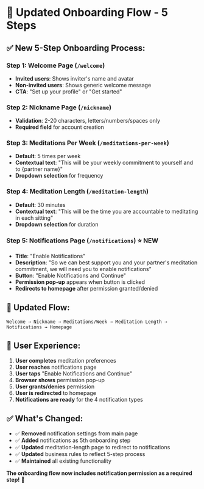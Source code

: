 # 📱 Updated Onboarding Flow - 5 Steps

## ✅ **New 5-Step Onboarding Process:**

### **Step 1: Welcome Page** (`/welcome`)

- **Invited users**: Shows inviter's name and avatar
- **Non-invited users**: Shows generic welcome message
- **CTA**: "Set up your profile" or "Get started"

### **Step 2: Nickname Page** (`/nickname`)

- **Validation**: 2-20 characters, letters/numbers/spaces only
- **Required field** for account creation

### **Step 3: Meditations Per Week** (`/meditations-per-week`)

- **Default**: 5 times per week
- **Contextual text**: "This will be your weekly commitment to yourself and to {partner name}"
- **Dropdown selection** for frequency

### **Step 4: Meditation Length** (`/meditation-length`)

- **Default**: 30 minutes
- **Contextual text**: "This will be the time you are accountable to meditating in each sitting"
- **Dropdown selection** for duration

### **Step 5: Notifications Page** (`/notifications`) ⭐ **NEW**

- **Title**: "Enable Notifications"
- **Description**: "So we can best support you and your partner's meditation commitment, we will need you to enable notifications"
- **Button**: "Enable Notifications and Continue"
- **Permission pop-up** appears when button is clicked
- **Redirects to homepage** after permission granted/denied

## 🔄 **Updated Flow:**

```
Welcome → Nickname → Meditations/Week → Meditation Length → Notifications → Homepage
```

## 📱 **User Experience:**

1. **User completes** meditation preferences
2. **User reaches** notifications page
3. **User taps** "Enable Notifications and Continue"
4. **Browser shows** permission pop-up
5. **User grants/denies** permission
6. **User is redirected** to homepage
7. **Notifications are ready** for the 4 notification types

## ✅ **What's Changed:**

- ✅ **Removed** notification settings from main page
- ✅ **Added** notifications as 5th onboarding step
- ✅ **Updated** meditation-length page to redirect to notifications
- ✅ **Updated** business rules to reflect 5-step process
- ✅ **Maintained** all existing functionality

**The onboarding flow now includes notification permission as a required step!** 🎉
